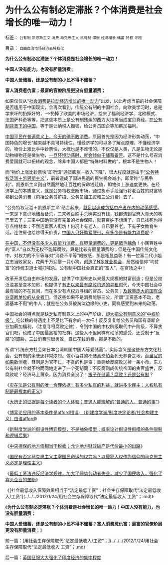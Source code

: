 # 为什么公有制必定滞胀？个体消费是社会增长的唯一动力！

标签： `公有制` `凯恩斯主义` `消费` `马克思主义` `私有制` `滞胀` `经济增长` `储蓄` `特权` `寻租` 

目录： `自由自治市场经济去特权化`

**为什么公有制必定滞胀？个体消费是社会增长的唯一动力！**

**中国人没有能力，也没有胆量消费**；

**中国人爱储蓄，还是公有制的小民不得不储蓄**？

**富人消费惹仇富；最富的官僚阶层更没有胆量消费**；

如果仅仅从“[社会消费是拉动经济增长的唯一动力](../../../2010/5/30/价值守衡定律：满足消费的GDP才有价值.md)”出发，以此考虑当前的社会保障是否适用于中国现实，会再次看到，传统公有制的中国社会，向欧美学习时，总是学来坏的扔掉好的，——>扔掉了欧美的市场经济，捡来了福利经济学、北欧模式、法国萨科奇等等，把这些本质上是公有制残余的西方大垃圾当成宝贝真经。[在公有制背景下的中国](../../../2010/4/23/公有制落后因私人消费被取缔.md)，等于是让纳税人掏钱，给公务员国企等加薪加福利。

[中国平民在普遍意义上，今天的确不敢消费](../../../2010/7/4/民主就是把消费权归还国民.md)。原因首先是因为经济形势动荡，“中国特色的增长”越来越不具可持续性，懂经济学的可以多了解点原理，不懂经济学的，物价上涨比手中钞票快，大概也是不难懂的。不仅仅是人类，凡是生物无论是动物植物还是微生物，[一旦环境动荡时，就会倾向于储蓄备荒](../../../2009/11/9/“资本逐利”是人类行为第三个次级需求本能.md)。这不是什么号召消费爱国就可以扭转的观念，除非中国人都是“特殊材料做的”，根本不是生物人！

而“物价上涨比钞票快”即所谓“通货膨胀＋收入下降”，很大程度就是由于[“公务特权泛滥＋凯恩斯主义](../../../2011/6/25/凯恩斯主义是糟糕的玄学.md)”，前者造成了国进民退的民生机会减小，即常称“与民争利”。凯恩斯主义则自然而然地让百姓的保命钱贬值，即物价上涨速度更快。在经济学上的本质意义，就是公务特权垄断市场，通过货币手段强行将老百姓的财富转移到[公务消费（包括公务员扩招、公务员加工资和三公消费）](../../../2010/3/27/生产的价值是消费者的体验；政府无法代替.md)去了。

“公务特权泛滥＋凯恩斯主义”结合起来，[就足以造成包括中产者在内的动荡感受](../../../2010/12/6/社会的崩溃都是“中产阶级的崩溃”直到人吃人！.md)。一来是下意识地储蓄备荒，二来老百姓手头确实没有钱，钱都流到官府大青天的嘴巴里去了；三来中国确实没有完备的社会保障，就算百姓不想活了，自已找死也得存点棺材本；不然连累家人街坊！何况上有老人，自已要养老，下有子女教育生活，连住房也给炒得天价贵，[中国人只好勒紧腰带，有多少是有能力消费呢](../../../2010/10/3/房价高了200%－500%;税收多了200%－500%.md)？



[在中国，不但没有多少人有能力消费，有胆量消费的，更是凤毛麟角](../../../2010/4/22/以消费为耻必然导致大萧条或大倒退.md)！小民百姓中的“富人”自以为无权不能算腐败，算是比较有胆量消费的；但是在中国传统文化中，对权力的不平等与对“消费不平等”的敏感，那是相显益彰！有一位富二代小姐立志当败家女，花两千万迎娶一只小狗，[创造了N多就业机会](../../../2009/11/28/从工作福利消除贫富差距看公有制的低效率.md)，居然给信仰“均贫富”的传统卫道士喊打喊杀。公有制中国社会真正的“富人”，在官场之中！

改革开发后自由市场的发展，提供了中国有史以来最大规模的财富创造；但是公权泛滥甚至变本加厉，也提供了[有史以来最有腐败机遇的寻租时](../../../2011/5/19/美国历史中的腐败和黑社会.md)代，今天中国社会中最有钱的不在民间，而在多少有点权力寻租的官员、公务员；[及数量庞大的国有企业垄断单位的从业者们](http://hi.baidu.com/darthchn/blog/item/dcadc2887a3c17a20f244484.html)。但这些如果不是消费能够三公，所谓“工资基本不动，老婆基本不用”的牛人；就是在公务员被淘汰边缘的小吏，同样感受到未来的动荡。

中国社会的特点就是缺乏私有制意义上的中产阶级，[却大把公有制意义的“中权阶级”，](../../../2010/3/28/大政府大福利公有制等同于“国民大家伙合份买消费”.md)吃公粮的待遇比上不足比下有余的一大把！反反复复给公务员和国有垄断企业加薪加福利，（注意寻租腐败定律），令到中国的中权阶级取代中产阶级，不算贪官们吧，也成了中国最富裕的社群。这些人不但同样有动荡的感受，还受制于“反腐”的威胁，[三公消费时很勇敢，自已花钱消费，那是不敢的](../../../2009/8/26/大部分实务公务员薪水并不高.md)。

所谓“传统东方社会如日本台湾韩国中国人等爱储蓄”，实际含义是这些东方文化社会，公有制的余孽还非常浓烈。做小百姓的不储蓄恐怕会死无葬身之地，[而当官的如果敢消费](../../../2009/8/20/特权消费和艰苦民生.md)，轻则是为官不仁，不贪的也是贪；重则给反腐败送掉一条小命。东方公有制社会就不约而同地走进了一个死胡同：不反腐则成传统帝国的贪官盛世，反腐败呢？经济马上萧条，因为消费全没了！[根子在储蓄？腐败？还是公有制](../../../2010/3/1/讲民主的反腐败，从何说起？.md)？

《[实在法是公有制的唯一合理依据；有多少私有的利益，就讲多少民主；人权私有制是最根本的正义](../../../2011/10/8/实在法是公有制的唯一合理依据.md)》

《[大历史的证据是每个读者的个人体验；普通人能理解的“普通的人，普通的事”](../../../2011/10/8/普通人能理解的“普通的人，普通的事”.md)》

《[博弈论应用的基本条件是afford错误;
（新建度学派/制度决定论者/社会构建主义）由谁afford](../../../2011/10/24/博弈论应用的基本条件是afford错误的损失.md)》

《[新制度学派的假设性博弈模型，不是抽象模型；概率论对假设性假模的条件限制和逻辑后果](../../../2011/10/24/新制度学派滥用数学，依赖于虚构的假设.md)》

《[中央担保的地方债相当于税收；允许地方财政破产是代价最小的出路](../../../2011/10/24/中央担保的地方债相当于税收，李嘉图等效将被国人熟知.md)》

《[国民有否定马克思主义主宰国民命运的权力吗？以侵犯人权作为信仰的马克思主义必定是理性主义](../../../2012/1/24/国民有否定主宰国民命运的权力吗？侵犯人权的信仰必定是理性主义.md)》

《[最低工资法违反经济学规律，加大了弱势劳动者失业，减少了国民收入，强化了寡头企业的垄断](../../../2012/1/24/最低工资法违反经济学规律，对国民有百害无一利.md)》

《[社会最低收入保障效果相当于“法定最低工资”；社会生存保障取代“法定最低收入/工资”](../../../2012/1/24/用社会生存保障取代“法定最低收入 工资”；.md)》

《**为什么公有制必定滞胀？个体消费是社会增长的唯一动力！中国人没有能力，也没有胆量消费**；

**中国人爱储蓄，还是公有制的小民不得不储蓄**？**富人消费惹仇富；最富的官僚阶层更没有胆量消费**；》

前一篇：[用社会生存保障取代“法定最低收入/工资”；](../../../2012/1/24/用社会生存保障取代“法定最低收入 工资”；.md)

后一篇：[英国征服大大强化了印度经济的集中程度](../../../2012/1/25/英国征服大大强化了印度经济的集中程度.md)